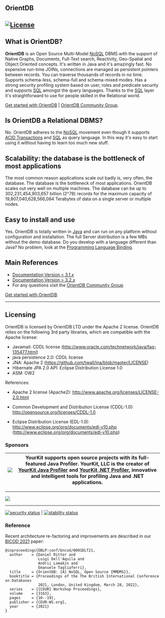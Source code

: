 ## OrientDB

[![License](https://img.shields.io/badge/License-Apache%202.0-blue.svg)](https://opensource.org/licenses/Apache-2.0)
------

<!---<img src="http://orientdb.com/orientdb-studio_800px.png">-->

## What is OrientDB?

**OrientDB** is an Open Source Multi-Model [NoSQL](http://en.wikipedia.org/wiki/NoSQL) DBMS with the support of Native Graphs, Documents, Full-Text search, Reactivity, Geo-Spatial and Object Oriented concepts. It's written in Java and it's amazingly fast. No expensive run-time JOINs, connections are managed as persistent pointers between records. You can traverse thousands of records in no time. Supports schema-less, schema-full and schema-mixed modes. Has a strong security profiling system based on user, roles and predicate security and supports [SQL](https://orientdb.org/docs/3.1.x/sql/) amongst the query languages. Thanks to the [SQL](https://orientdb.org/docs/3.1.x/sql/) layer it's straightforward to use for people skilled in the Relational world.

[Get started with OrientDB](http://orientdb.org/docs/3.1.x/gettingstarted/) | [OrientDB Community Group](https://github.com/orientechnologies/orientdb/discussions).

## Is OrientDB a Relational DBMS?

No. OrientDB adheres to the [NoSQL](http://en.wikipedia.org/wiki/NoSQL) movement even though it supports [ACID Transactions](https://orientdb.org/docs/3.1.x/internals/Transactions.html) and [SQL](https://orientdb.org/docs/3.1.x/sql/) as query language. In this way it's easy to start using it without having to learn too much new stuff. 

## Scalability: the database is the bottleneck of most applications

The most common reason applications scale out badly is, very often, the database. The database is the bottleneck of most applications. OrientDB scales out very well on multiple machines. The database can be up to 302,231,454,903,657 billion (2^78) records for the maximum capacity of 19,807,040,628,566,084 Terabytes of data on a single server or multiple nodes.

## Easy to install and use

Yes. OrientDB is totally written in [Java](http://en.wikipedia.org/wiki/Java_%28programming_language%29) and can run on any platform without configuration and installation. The full Server distribution is a few MBs without the demo database. Do you develop with a language different than Java? No problem, look at the [Programming Language Binding](http://orientdb.org/docs/3.1.x/apis-and-drivers/).


## Main References
- [Documentation Version < 3.1.x](http://orientdb.org/docs/3.1.x/)
- [Documentation Version > 3.2.x](https://orientdb.com/docs/3.2.x/)
- For any questions visit the [OrientDB Community Group](https://github.com/orientechnologies/orientdb/discussions)

[Get started with OrientDB](http://orientdb.org/docs/3.1.x/gettingstarted/).

--------

## Licensing
OrientDB is licensed by OrientDB LTD under the Apache 2 license. OrientDB relies on the following 3rd party libraries, which are compatible with the Apache license:

- Javamail: CDDL license (http://www.oracle.com/technetwork/java/faq-135477.html)
- java persistence 2.0: CDDL license
- JNA: Apache 2 (https://github.com/twall/jna/blob/master/LICENSE)
- Hibernate JPA 2.0 API: Eclipse Distribution License 1.0
- ASM: OW2

References:
- Apache 2 license (Apache2):
  http://www.apache.org/licenses/LICENSE-2.0.html

- Common Development and Distribution License (CDDL-1.0):
  http://opensource.org/licenses/CDDL-1.0

- Eclipse Distribution License (EDL-1.0):
  http://www.eclipse.org/org/documents/edl-v10.php (http://www.eclipse.org/org/documents/edl-v10.php)
  
### Sponsors

|[![](https://www.yourkit.com/images/yklogo.png)](https://www.yourkit.com/.net/profiler/index.jsp)|YourKit supports open source projects with its full-featured Java Profiler. YourKit, LLC is the creator of <a href="https://www.yourkit.com/java/profiler/index.jsp">YourKit Java Profiler</a> and <a href="https://www.yourkit.com/.net/profiler/index.jsp">YourKit .NET Profiler</a>, innovative and intelligent tools for profiling Java and .NET applications.|
|---|---|

--------

[![](http://s1.softpedia-static.com/_img/sp100free.png?1)](http://www.softpedia.com/get/Internet/Servers/Database-Utils/OrientDB.shtml#status)

--------

[![security status](https://www.meterian.io/badge/gh/orientechnologies/orientdb/security)](https://www.meterian.io/report/gh/orientechnologies/orientdb) | [![stability status](https://www.meterian.io/badge/gh/orientechnologies/orientdb/stability)](https://www.meterian.io/report/gh/orientechnologies/orientdb)


### Reference

Recent architecture re-factoring and improvements are described in our [BICOD 2021](http://ceur-ws.org/Vol-3163/BICOD21_paper_3.pdf) paper:

```
@inproceedings{DBLP:conf/bncod/0001DLT21,
  author    = {Daniel Ritter and
               Luigi Dell'Aquila and
               Andrii Lomakin and
               Emanuele Tagliaferri},
  title     = {OrientDB: {A} NoSQL, Open Source {MMDMS}},
  booktitle = {Proceedings of the The British International Conference on Databases
               2021, London, United Kingdom, March 28, 2022},
  series    = {{CEUR} Workshop Proceedings},
  volume    = {3163},
  pages     = {10--19},
  publisher = {CEUR-WS.org},
  year      = {2021}
}
```

